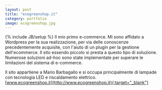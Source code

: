 ```yaml
---
layout: post
title: "ecogreenshop.it"
category: portfolio
image: ecogreenshop.jpg
---
```

{% include JB/setup %}
Il mio primo e-commerce. Mi sono affidato a Wordpress per la sua realizzazione, per via delle conoscenze precedentemente acquisite, con l'aiuto di un plugin per la gestione dell'ecommerce. Il sito essendo piccolo si presta a questo tipo di soluzione. Numerose soluzioni ad-hoc sono state implementate per superare le limitazioni del sistema di e-commerce.

Il sito appartiene a Mario Barbagallo e si occupa principalmente di lampade con tecnologia LED e riscaldamento elettrico.  
[www.ecogreenshop.it](http://www.ecogreenshop.it){:target="_blank"}
